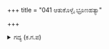 +++
title = "041 ಆತುಕೊಳ್ಳೈ ಭ್ರೂಣಹತ್ಯಾ"

+++

<details><summary>ಗದ್ಯ (ಕ.ಗ.ಪ) </summary>

41. “ಎಲೋ ಭ್ರೂಣಹತ್ಯಾ ಪಾತಕಿಯೇ ! ತಡೆದುಕೋ ಇದಿರಾಗು. ಬಾಣಗಳ ಸಮೂಹ ಇದೆ” ಎನ್ನುತ್ತ ಕರ್ಣನು ಭೀಮನನ್ನು ಹೊಡೆದನು. ಆಗ ಭೀಮನು “ಎದುರು ಬಂದರೆ ನೀನು ನನ್ನ ಸರಿಸಮನಲ್ಲ, ವಿಜಾತಿಯಲ್ಲಿ ಹುಟ್ಟಿದವನು, ಎಲೋ ! ಸೂತನಂದನ” ಎನ್ನುತ್ತ ಕರ್ಣನನ್ನು ಹೊಡೆದನು.
</details>
